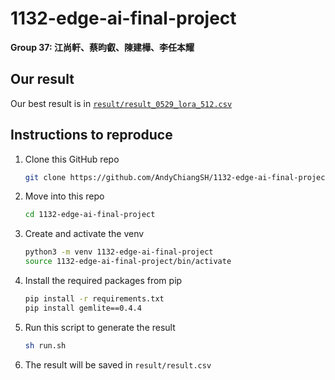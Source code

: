 # 1132-edge-ai-final-project

**Group 37: 江尚軒、蔡昀叡、陳建樺、李任本耀**

## Our result

Our best result is in [`result/result_0529_lora_512.csv`](https://github.com/AndyChiangSH/1132-edge-ai-final-project/blob/main/result/result_0529_lora_512.csv)

## Instructions to reproduce

1. Clone this GitHub repo
    
    ```bash
    git clone https://github.com/AndyChiangSH/1132-edge-ai-final-project.git
    ```
    
2. Move into this repo
    
    ```bash
    cd 1132-edge-ai-final-project
    ```
    
3. Create and activate the venv
    
    ```bash
    python3 -m venv 1132-edge-ai-final-project
    source 1132-edge-ai-final-project/bin/activate
    ```
    
4. Install the required packages from pip
    
    ```bash
    pip install -r requirements.txt
    pip install gemlite==0.4.4
    ```
    
5. Run this script to generate the result
    
    ```bash
    sh run.sh
    ```
    
6. The result will be saved in `result/result.csv`